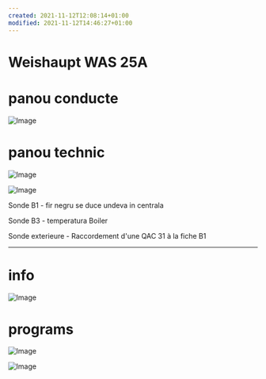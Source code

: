 ```yaml
---
created: 2021-11-12T12:08:14+01:00
modified: 2021-11-12T14:46:27+01:00
---
```


# Weishaupt  WAS 25A

# panou conducte

![Image](./0aa8c12cee62c2a3905007af63fc9385.jpg)

# panou technic

![Image](./63d4645d3a7f94d9174943d5dda2188e.jpg)

![Image](./4c5ef43f1b5277f7d210c3a5f9acfcc9.jpg)

Sonde B1 - fir negru se duce undeva in centrala

Sonde B3 - temperatura Boiler

Sonde exterieure - Raccordement d'une QAC 31 à la fiche B1

---


# info

![Image](./4e08e6a9b70b4fdb496dafe921019db6.jpg)

# programs

![Image](./b84635b5ee96756afbb854c84a5e0b30.jpg)

![Image](./4af94e9806c4e25a9f5fbc26df8211f6.jpg)
